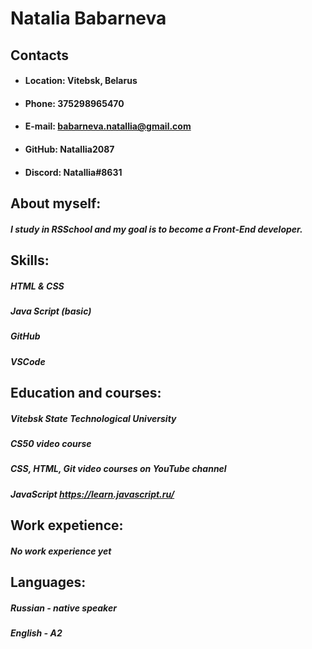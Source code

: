 # Natalia Babarneva
## Contacts

* #### Location: Vitebsk, Belarus
* #### Phone: 375298965470
* #### E-mail: babarneva.natallia@gmail.com
* #### GitHub: Natallia2087
* #### Discord: Natallia#8631
## About myself:
##### I study in RSSchool and my goal is to become a Front-End developer.

## Skills:
##### HTML & CSS
##### Java Script (basic)
##### GitHub
##### VSCode

## Education and courses:
##### Vitebsk State Technological University 
##### CS50 video course
##### CSS, HTML, Git video courses on YouTube channel
##### JavaScript https://learn.javascript.ru/

## Work expetience:
##### No work experience yet
 
## Languages:
##### Russian - native speaker
##### English - A2
